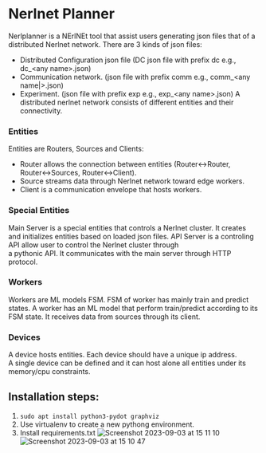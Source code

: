 # Nerlnet Planner
Nerlplanner is a NErlNEt tool that assist users generating json files that of a distributed Nerlnet network.
There are 3 kinds of json files: 
- Distributed Configuration json file (DC json file with prefix dc e.g., dc_\<any name\>.json)
- Communication network. (json file with prefix comm e.g., comm_\<any name|>.json)
- Experiment. (json file with prefix exp e.g., exp_\<any name\>.json)
A distributed nerlnet network consists of different entities and their connectivity.  
### Entities
Entities are Routers, Sources and Clients:  
- Router allows the connection between entities (Router<->Router, Router<->Sources, Router<->Client).
- Source streams data through Nerlnet network toward edge workers.
- Client is a communication envelope that hosts workers.

### Special Entities
Main Server is a special entities that controls a Nerlnet cluster.
It creates and initializes entities based on loaded json files.
API Server is a controling API allow user to control the Nerlnet cluster through  
a pythonic API. It communicates with the main server through HTTP protocol.  

### Workers
Workers are ML models FSM. FSM of worker has mainly train and predict states. 
A worker has an ML model that perform train/predict according to its FSM state. 
It receives data from sources through its client.

### Devices
A device hosts entities. Each device should have a unique ip address.  
A single device can be defined and it can host alone all entities under its memory/cpu constraints.

## Installation steps:  

1. ```sudo apt install python3-pydot graphviz```  
2. Use virtualenv to create a new pythong environment.
3. Install requirements.txt
![Screenshot 2023-09-03 at 15 11 10](https://github.com/leondavi/NErlNet/assets/18975070/de31d840-7151-4a51-93ff-37f52442a687)
![Screenshot 2023-09-03 at 15 10 47](https://github.com/leondavi/NErlNet/assets/18975070/c81811e8-b3f4-448d-9ea0-3855074cc549)
